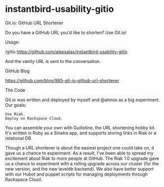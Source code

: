 # instantbird-usability-gitio
Git.io: GitHub URL Shortener

Do you have a GitHub URL you'd like to shorten? Use Git.io!

Usage:

/gitio https://github.com/alexsalas/instantbird-usability-gitio

And the vanity URL is sent to the conversation.

GitHub Blog

https://github.com/blog/985-git-io-github-url-shortener

The Code

Git.io was written and deployed by myself and @atmos as a big experiment. Our goals:

    Use Riak.
    Deploy on Rackspace Cloud.

You can assemble your own with Guillotine, the URL shortening hobby kit. It's written in Ruby as a Sinatra app, and supports storing links in Riak or a relational DB.

Though a URL shortener is about the easiest project one could take on, it gave us a chance to experiment. As a result, I've been able to spread my excitement about Riak to more people at GitHub. The Riak 1.0 upgrade gave us a chance to experiment with a rolling upgrade across our cluster (for the new version, and the new leveldb backend). We also have better support with our Hubot and puppet scripts for managing deployments through Rackspace Cloud.